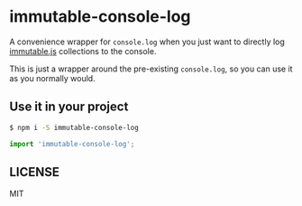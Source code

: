 # immutable-console-log

A convenience wrapper for ```console.log``` when you just want to directly log [immutable.js](https://facebook.github.io/immutable-js/) collections to the console.

This is just a wrapper around the pre-existing ```console.log```, so you can use it as you normally would.

## Use it in your project

```bash
$ npm i -S immutable-console-log
```

```js
import 'immutable-console-log';
```

## LICENSE

MIT